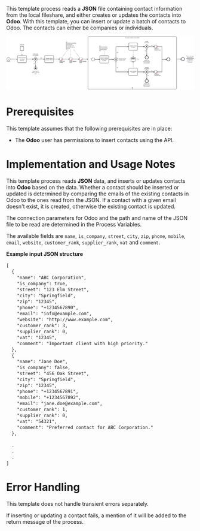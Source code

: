 This template process reads a **JSON** file containing contact information from the local fileshare, and either creates or updates the contacts into **Odoo**. With this template, you can insert or update a batch of contacts to Odoo. The contacts can either be companies or individuals.

![Template](assets/Import_contacts_from_JSON_file_into_Odoo.svg)

# Prerequisites

This template assumes that the following prerequisites are in place:

- The **Odoo** user has permissions to insert contacts using the API.


# Implementation and Usage Notes

This template process reads **JSON** data, and inserts or updates contacts into **Odoo** based on the data. Whether a contact should be inserted or updated is determined by comparing the emails of the existing contacts in Odoo to the ones read from the JSON. If a contact with a given email doesn't exist, it is created, otherwise the existing contact is updated.

The connection parameters for Odoo and the path and name of the JSON file to be read are determined in the Process Variables.

The available fields are `name`, `is_company`, `street`, `city`, `zip`, `phone`, `mobile`, `email`, `website`, `customer_rank`, `supplier_rank`, `vat` and `comment`.

**Example input JSON structure**

```
[
  {
    "name": "ABC Corporation",
    "is_company": true,
    "street": "123 Elm Street",
    "city": "Springfield",
    "zip": "12345",
    "phone": "+1234567890",
    "email": "info@example.com",
    "website": "http://www.example.com",
    "customer_rank": 3,
    "supplier_rank": 0,
    "vat": "12345",
    "comment": "Important client with high priority."
  },
  {
    "name": "Jane Doe",
    "is_company": false,
    "street": "456 Oak Street",
    "city": "Springfield",
    "zip": "12345",
    "phone": "+1234567891",
    "mobile": "+1234567892",
    "email": "jane.doe@example.com",
    "customer_rank": 1,
    "supplier_rank": 0,
    "vat": "54321",
    "comment": "Preferred contact for ABC Corporation."
  },

  .
  .
  .
]
```
# Error Handling

This template does not handle transient errors separately.

If inserting or updating a contact fails, a mention of it will be added to the return message of the process.
